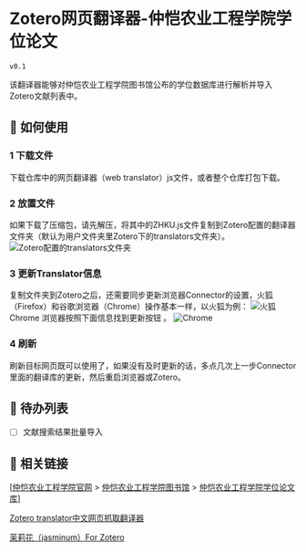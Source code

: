 # Zotero网页翻译器-仲恺农业工程学院学位论文

`v0.1`

该翻译器能够对仲恺农业工程学院图书馆公布的学位数据库进行解析并导入Zotero文献列表中。

## 📢 如何使用

### 1 下载文件

下载仓库中的网页翻译器（web translator）js文件，或者整个仓库打包下载。

### 2 放置文件

如果下载了压缩包，请先解压，将其中的ZHKU.js文件复制到Zotero配置的翻译器文件夹（默认为用户文件夹里Zotero下的translators文件夹）。
![Zotero配置的translators文件夹](https://s1.ax1x.com/2020/08/19/dlM36S.png)  

### 3 更新Translator信息

复制文件夹到Zotero之后，还需要同步更新浏览器Connector的设置，火狐（Firefox）和谷歌浏览器（Chrome）操作基本一样，以火狐为例：
![火狐](https://s1.ax1x.com/2020/08/19/dlQgKS.gif)  
Chrome 浏览器按照下面信息找到更新按钮  。
![Chrome](https://s1.ax1x.com/2020/08/19/dlKUxO.png)

### 4 刷新

刷新目标网页既可以使用了，如果没有及时更新的话，多点几次上一步Connector里面的翻译库的更新，然后重启浏览器或Zotero。

## 📑 待办列表

- [ ]  文献搜索结果批量导入

## 🌟 相关链接

[[仲恺农业工程学院官网](https://www.zhku.edu.cn/) > [仲恺农业工程学院图书馆](http://lib.zhku.edu.cn:8080/) > [仲恺农业工程学院学位论文库](http://192.168.89.9:8080/)]

[Zotero translator中文网页抓取翻译器](https://github.com/l0o0/translators_CN)

[茉莉花（jasminum）For Zotero](https://github.com/l0o0/jasminum)
